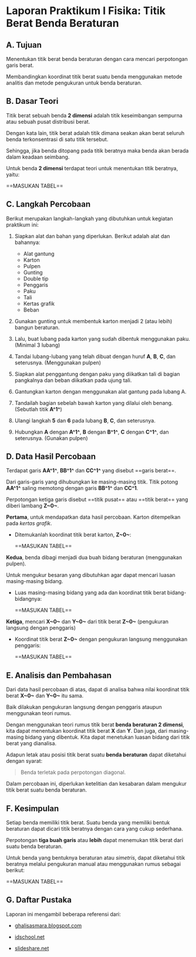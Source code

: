 # Laporan Praktikum I Fisika: Titik Berat Benda Beraturan

## A. Tujuan

Menentukan titik berat benda beraturan dengan cara mencari perpotongan garis berat.

Membandingkan koordinat titik berat suatu benda menggunakan metode analitis dan metode pengukuran untuk benda beraturan.

## B. Dasar Teori

Titik berat sebuah benda **2 dimensi** adalah titik keseimbangan sempurna atau sebuah pusat distribusi berat.

Dengan kata lain, titik berat adalah titik dimana seakan akan berat seluruh benda terkonsentrasi di satu titik tersebut.

Sehingga, jika benda ditopang pada titik beratnya maka benda akan berada dalam keadaan seimbang.

Untuk benda **2 dimensi** terdapat teori untuk menentukan titik beratnya, yaitu:

==MASUKAN TABEL==

## C. Langkah Percobaan

Berikut merupakan langkah-langkah yang dibutuhkan untuk kegiatan praktikum ini:

1. Siapkan alat dan bahan yang diperlukan. Berikut adalah alat dan bahannya:
    - Alat gantung
    - Karton
    - Pulpen
    - Gunting
    - Double tip
    - Penggaris
    - Paku
    - Tali
    - Kertas grafik
    - Beban

2. Gunakan gunting untuk membentuk karton menjadi 2 (atau lebih) bangun beraturan.

3. Lalu, buat lubang pada karton yang sudah dibentuk menggunakan paku. (Minimal 3 lubang)

4. Tandai lubang-lubang yang telah dibuat dengan huruf **A**, **B**, **C**, dan seterusnya. (Menggunakan pulpen)

6. Siapkan alat penggantung dengan paku yang diikatkan tali di bagian pangkalnya dan beban diikatkan pada ujung tali.

7. Gantungkan karton dengan menggunakan alat gantung pada lubang A.

8. Tandailah bagian sebelah bawah karton yang dilalui oleh benang. (Sebutlah titik **A^1^**)

9. Ulangi langkah **5** dan **6** pada lubang **B**, **C**, dan seterusnya.

10. Hubungkan **A** dengan **A^1^**, **B** dengan **B^1^**, **C** dengan **C^1^**, dan seterusnya. (Gunakan pulpen)

## D. Data Hasil Percobaan

Terdapat garis **AA^1^**, **BB^1^** dan **CC^1^** yang disebut ==garis berat==.

Dari garis-garis yang dihubungkan ke masing-masing titik. Titik potong **AA^1^** saling memotong dengan garis **BB^1^** dan **CC^1**.

Perpotongan ketiga garis disebut ==titik pusat== atau ==titik berat== yang diberi lambang **Z~0~**.

**Pertama**, untuk mendapatkan data hasil percobaan. Karton ditempelkan pada *kertas grafik*.

- Ditemukanlah koordinat titik berat karton, **Z~0~**:

    ==MASUKAN TABEL==

**Kedua**, benda dibagi menjadi dua buah bidang beraturan (menggunakan pulpen).

Untuk mengukur besaran yang dibutuhkan agar dapat mencari luasan masing-masing bidang.

- Luas masing-masing bidang yang ada dan koordinat titik berat bidang-bidangnya:

    ==MASUKAN TABEL==

**Ketiga**, mencari **X~0~** dan **Y~0~** dari titik berat **Z~0~** (pengukuran langsung dengan penggaris)

- Koordinat titik berat **Z~0~** dengan pengukuran langsung menggunakan penggaris:

    ==MASUKAN TABEL==

## E. Analisis dan Pembahasan

Dari data hasil percobaan di atas, dapat di analisa bahwa nilai koordinat titik berat **X~0~** dan **Y~0~** itu sama.

Baik dilakukan pengukuran langsung dengan penggaris ataupun menggunakan teori rumus.

Dengan menggunakan teori rumus titik berat **benda beraturan 2 dimensi**, kita dapat menentukan koordinat titik berat **X** dan **Y**. Dan juga, dari masing-masing bidang yang dibentuk. Kita dapat menetukan luasan bidang dari titik berat yang dianalisa.

Adapun letak atau posisi titik berat suatu **benda beraturan** dapat diketahui dengan syarat:

> Benda terletak pada perpotongan diagonal.

Dalam percobaan ini, diperlukan ketelitian dan kesabaran dalam mengukur titik berat suatu benda beraturan.

## F. Kesimpulan

Setiap benda memiliki titik berat. Suatu benda yang memiliki bentuk beraturan dapat dicari titik beratnya dengan cara yang cukup sederhana.

Perpotongan **tiga buah garis** atau **lebih** dapat menemukan titik berat dari suatu benda beraturan.

Untuk benda yang bentuknya beraturan atau *simetris*, dapat diketahui titik beratnya melalui pengukuran manual atau menggunakan rumus sebagai berikut:

==MASUKAN TABEL==

## G. Daftar Pustaka

Laporan ini mengambil beberapa referensi dari:

- [ghalisasmara.blogspot.com](https://ghalisasmara.blogspot.com/2013/08/contoh-laporan-praktikum-fisika-titik.html)

- [idschool.net](https://idschool.net/sma/cara-mencari-titik-berat-benda/)

- [slideshare.net](https://www.slideshare.net/slideshow/laporan-praktikum-fisika-titik-berat/37941035)